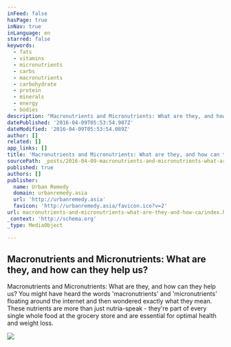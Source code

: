 ```yaml
---
inFeed: false
hasPage: true
inNav: true
inLanguage: en
starred: false
keywords:
  - fats
  - vitamins
  - micronutrients
  - carbs
  - macronutrients
  - carbohydrate
  - protein
  - minerals
  - energy
  - bodies
description: "Macronutrients and Micronutrients: What are they, and how can they help us? You might have heard the words 'macronutrients' and 'micronutrients' floating around the internet and then wondered exactly what they mean. These nutrients are more than just nutria-speak - they're part of every single whole food at the grocery store and are essential for optimal health and weight loss."
datePublished: '2016-04-09T05:53:54.987Z'
dateModified: '2016-04-09T05:53:54.089Z'
author: []
related: []
app_links: []
title: 'Macronutrients and Micronutrients: What are they, and how can they help us?'
sourcePath: _posts/2016-04-09-macronutrients-and-micronutrients-what-are-they-and-how-ca.md
published: true
authors: []
publisher:
  name: Urban Remedy
  domain: urbanremedy.asia
  url: 'http://urbanremedy.asia'
  favicon: 'http://urbanremedy.asia/favicon.ico?v=2'
url: macronutrients-and-micronutrients-what-are-they-and-how-ca/index.html
_context: 'http://schema.org'
_type: MediaObject

---
```

<article style=""><h1>Macronutrients and Micronutrients: What are they, and how can they help us?</h1><p>Macronutrients and Micronutrients: What are they, and how can they help us? You might have heard the words 'macronutrients' and 'micronutrients' floating around the internet and then wondered exactly what they mean. These nutrients are more than just nutria-speak - they're part of every single whole food at the grocery store and are essential for optimal health and weight loss.</p><img src="http://urbanremedy.asia/uploads/articles/9m/9m8zjqa4iw1458096331.jpg" /></article>
